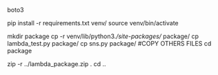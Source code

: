 boto3

pip install -r requirements.txt
venv/
source venv/bin/activate

mkdir package
cp -r venv/lib/python3.*/site-packages/* package/
cp lambda_test.py package/
cp sns.py package/  #COPY OTHERS FILES
cd package


zip -r ../lambda_package.zip .
cd ..
